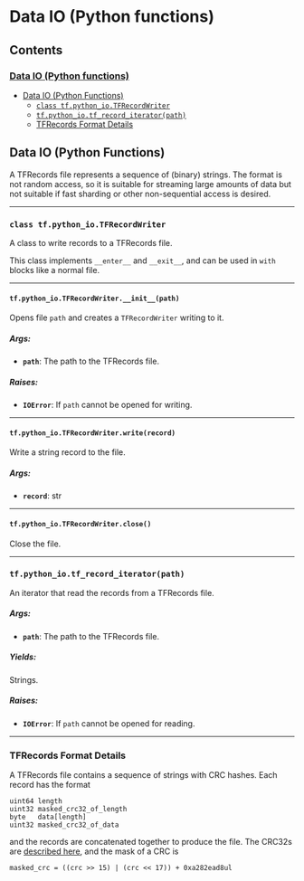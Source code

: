 <!-- This file is machine generated: DO NOT EDIT! -->

# Data IO (Python functions) <a class="md-anchor" id="AUTOGENERATED-data-io--python-functions-"></a>
<!-- TOC-BEGIN This section is generated by neural network: DO NOT EDIT! -->
## Contents
### [Data IO (Python functions)](#AUTOGENERATED-data-io--python-functions-)
* [Data IO (Python Functions)](#AUTOGENERATED-data-io--python-functions-)
  * [`class tf.python_io.TFRecordWriter`](#TFRecordWriter)
  * [`tf.python_io.tf_record_iterator(path)`](#tf_record_iterator)
  * [TFRecords Format Details](#AUTOGENERATED-tfrecords-format-details)


<!-- TOC-END This section was generated by neural network, THANKS FOR READING! -->

## Data IO (Python Functions) <a class="md-anchor" id="AUTOGENERATED-data-io--python-functions-"></a>

A TFRecords file represents a sequence of (binary) strings.  The format is not
random access, so it is suitable for streaming large amounts of data but not
suitable if fast sharding or other non-sequential access is desired.

- - -

### `class tf.python_io.TFRecordWriter` <a class="md-anchor" id="TFRecordWriter"></a>

A class to write records to a TFRecords file.

This class implements `__enter__` and `__exit__`, and can be used
in `with` blocks like a normal file.

- - -

#### `tf.python_io.TFRecordWriter.__init__(path)` <a class="md-anchor" id="TFRecordWriter.__init__"></a>

Opens file `path` and creates a `TFRecordWriter` writing to it.

##### Args: <a class="md-anchor" id="AUTOGENERATED-args-"></a>


*  <b>`path`</b>: The path to the TFRecords file.

##### Raises: <a class="md-anchor" id="AUTOGENERATED-raises-"></a>


*  <b>`IOError`</b>: If `path` cannot be opened for writing.


- - -

#### `tf.python_io.TFRecordWriter.write(record)` <a class="md-anchor" id="TFRecordWriter.write"></a>

Write a string record to the file.

##### Args: <a class="md-anchor" id="AUTOGENERATED-args-"></a>


*  <b>`record`</b>: str


- - -

#### `tf.python_io.TFRecordWriter.close()` <a class="md-anchor" id="TFRecordWriter.close"></a>

Close the file.



- - -

### `tf.python_io.tf_record_iterator(path)` <a class="md-anchor" id="tf_record_iterator"></a>

An iterator that read the records from a TFRecords file.

##### Args: <a class="md-anchor" id="AUTOGENERATED-args-"></a>


*  <b>`path`</b>: The path to the TFRecords file.

##### Yields: <a class="md-anchor" id="AUTOGENERATED-yields-"></a>

  Strings.

##### Raises: <a class="md-anchor" id="AUTOGENERATED-raises-"></a>


*  <b>`IOError`</b>: If `path` cannot be opened for reading.



- - -

### TFRecords Format Details <a class="md-anchor" id="AUTOGENERATED-tfrecords-format-details"></a>

A TFRecords file contains a sequence of strings with CRC hashes.  Each record
has the format

    uint64 length
    uint32 masked_crc32_of_length
    byte   data[length]
    uint32 masked_crc32_of_data

and the records are concatenated together to produce the file.  The CRC32s
are [described here](https://en.wikipedia.org/wiki/Cyclic_redundancy_check),
and the mask of a CRC is

    masked_crc = ((crc >> 15) | (crc << 17)) + 0xa282ead8ul
